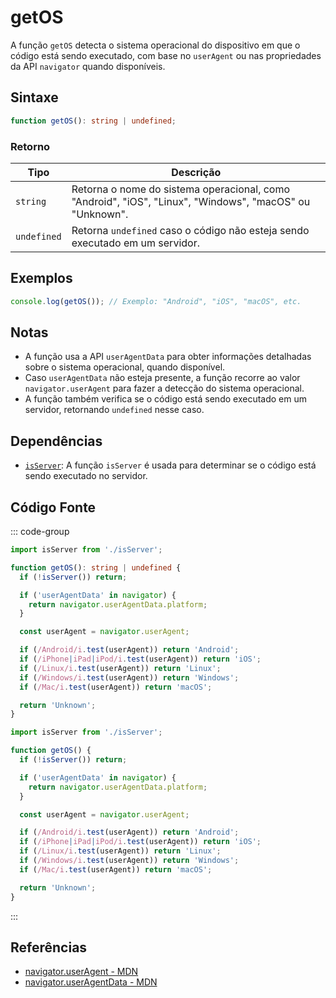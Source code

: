 # getOS

A função `getOS` detecta o sistema operacional do dispositivo em que o código está sendo executado, com base no `userAgent` ou nas propriedades da API `navigator` quando disponíveis.

## Sintaxe

```typescript
function getOS(): string | undefined;
```

### Retorno

| Tipo      | Descrição                                              |
|-----------|----------------------------------------------------------|
| `string`  | Retorna o nome do sistema operacional, como "Android", "iOS", "Linux", "Windows", "macOS" ou "Unknown". |
| `undefined` | Retorna `undefined` caso o código não esteja sendo executado em um servidor. |

## Exemplos

```typescript
console.log(getOS()); // Exemplo: "Android", "iOS", "macOS", etc.
```

## Notas

- A função usa a API `userAgentData` para obter informações detalhadas sobre o sistema operacional, quando disponível.
- Caso `userAgentData` não esteja presente, a função recorre ao valor `navigator.userAgent` para fazer a detecção do sistema operacional.
- A função também verifica se o código está sendo executado em um servidor, retornando `undefined` nesse caso.

## Dependências

- [`isServer`](./isServer.md): A função `isServer` é usada para determinar se o código está sendo executado no servidor.

## Código Fonte

::: code-group
```typescript
import isServer from './isServer';

function getOS(): string | undefined {
  if (!isServer()) return;

  if ('userAgentData' in navigator) {
    return navigator.userAgentData.platform;
  }

  const userAgent = navigator.userAgent;

  if (/Android/i.test(userAgent)) return 'Android';
  if (/iPhone|iPad|iPod/i.test(userAgent)) return 'iOS';
  if (/Linux/i.test(userAgent)) return 'Linux';
  if (/Windows/i.test(userAgent)) return 'Windows';
  if (/Mac/i.test(userAgent)) return 'macOS';

  return 'Unknown';
}
```

```javascript
import isServer from './isServer';

function getOS() {
  if (!isServer()) return;

  if ('userAgentData' in navigator) {
    return navigator.userAgentData.platform;
  }

  const userAgent = navigator.userAgent;

  if (/Android/i.test(userAgent)) return 'Android';
  if (/iPhone|iPad|iPod/i.test(userAgent)) return 'iOS';
  if (/Linux/i.test(userAgent)) return 'Linux';
  if (/Windows/i.test(userAgent)) return 'Windows';
  if (/Mac/i.test(userAgent)) return 'macOS';

  return 'Unknown';
}
```
:::

## Referências

- [navigator.userAgent - MDN](https://developer.mozilla.org/en-US/docs/Web/API/Navigator/userAgent)
- [navigator.userAgentData - MDN](https://developer.mozilla.org/en-US/docs/Web/API/Navigator/userAgentData)